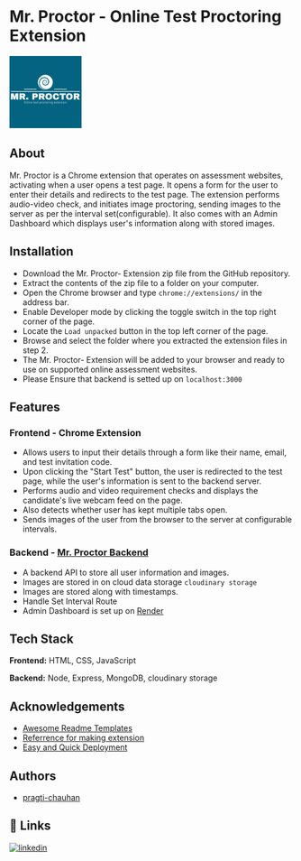 
# Mr. Proctor - Online Test Proctoring Extension
![Logo](https://github.com/pragti-chauhan/mr-proctor-extension/blob/main/icons/icon3.png)

## About
Mr. Proctor is a Chrome extension that operates on assessment websites, activating when a user opens a test page. It opens a form for the user to enter their details and redirects to the test page. The extension performs audio-video check, and initiates image proctoring, sending images to the server as per the interval set(configurable). It also comes with an Admin Dashboard which displays user's information along with stored images.


## Installation

- Download the Mr. Proctor- Extension zip file from the GitHub repository.
- Extract the contents of the zip file to a folder on your computer.
- Open the Chrome browser and type `chrome://extensions/` in the address bar.
- Enable Developer mode by clicking the toggle switch in the top right corner of the page.
- Locate the `Load unpacked` button in the top left corner of the page.
- Browse and select the folder where you extracted the extension files in step 2.
- The Mr. Proctor- Extension will be added to your browser and ready to use on supported online assessment websites.
- Please Ensure that backend is setted up on `localhost:3000`
    
## Features

### Frontend - Chrome Extension
- Allows users to input their details through a form like their name, email, and test invitation code.
- Upon clicking the &quot;Start Test&quot; button, the user is redirected to the test page, while the user's information is sent to the backend server.
- Performs audio and video requirement checks and displays the candidate's live webcam feed on the page.
- Also detects whether user has kept multiple tabs open.
- Sends images of the user from the browser to the server at configurable intervals.

### Backend - [Mr. Proctor Backend](https://github.com/pragti-chauhan/mr-proctor-backend)
- A backend API to store all user information and images.
- Images are stored in on cloud data storage `cloudinary storage`
- Images are stored along with timestamps.
- Handle Set Interval Route
- Admin Dashboard is set up on [Render](https://mr-proctor.onrender.com/)

## Tech Stack

**Frontend:** HTML, CSS, JavaScript

**Backend:** Node, Express, MongoDB, cloudinary storage


## Acknowledgements

 - [Awesome Readme Templates](https://awesomeopensource.com/project/elangosundar/awesome-README-templates)
 - [Referrence for making extension](https://github.com/om-mapari/proctor-vision-extension)
 - [Easy and Quick Deployment](https://render.com/)


## Authors

- [pragti-chauhan](https://github.com/pragti-chauhan)


## 🔗 Links
[![linkedin](https://img.shields.io/badge/linkedin-0A66C2?style=for-the-badge&logo=linkedin&logoColor=white)](https://www.linkedin.com/in/pragti-chauhan-2132a61a2/)


